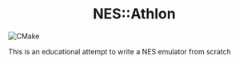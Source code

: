 <h1 align="center">NES::Athlon</h1>

![CMake](https://github.com/Nyanguy/NES.Athlon/workflows/CMake/badge.svg)

This is an educational attempt to write a NES emulator from scratch
